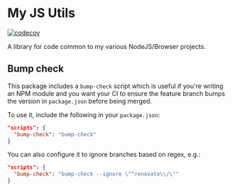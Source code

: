 # My JS Utils

[![codecov](https://codecov.io/gh/dan-schel/js-utils/graph/badge.svg?token=2PDJOCODS5)](https://codecov.io/gh/dan-schel/js-utils)

A library for code common to my various NodeJS/Browser projects.

## Bump check

This package includes a `bump-check` script which is useful if you're writing
an NPM module and you want your CI to ensure the feature branch bumps the
version in `package.json` before being merged.

To use it, include the following in your `package.json`:

```json
"scripts": {
  "bump-check": "bump-check"
}
```

You can also configure it to ignore branches based on regex, e.g.:

```json
"scripts": {
  "bump-check": "bump-check --ignore \"^renovate\\/\""
}
```
